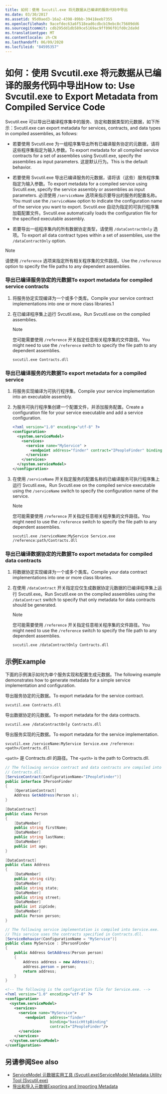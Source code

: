 ```yaml
---
title: 如何：使用 Svcutil.exe 将元数据从已编译的服务代码中导出
ms.date: 03/30/2017
ms.assetid: 95d0aed3-16a2-4398-89bb-39418eeb7355
ms.openlocfilehash: 9acefdec63a6f518ead6cdbcb19ebc8c75609dd6
ms.sourcegitcommit: cdb295dd1db589ce5169ac9ff096f01fd0c2da9d
ms.translationtype: MT
ms.contentlocale: zh-CN
ms.lasthandoff: 06/09/2020
ms.locfileid: "84595357"
---
```

# <a name="how-to-use-svcutilexe-to-export-metadata-from-compiled-service-code"></a><span data-ttu-id="14a18-102">如何：使用 Svcutil.exe 将元数据从已编译的服务代码中导出</span><span class="sxs-lookup"><span data-stu-id="14a18-102">How to: Use Svcutil.exe to Export Metadata from Compiled Service Code</span></span>
<span data-ttu-id="14a18-103">Svcutil.exe 可以导出已编译程序集中的服务、协定和数据类型的元数据，如下所示：</span><span class="sxs-lookup"><span data-stu-id="14a18-103">Svcutil.exe can export metadata for services, contracts, and data types in compiled assemblies, as follows:</span></span>  
  
- <span data-ttu-id="14a18-104">若要使用 Svcutil.exe 为一组程序集导出所有已编译服务协定的元数据，请将这些程序集指定为输入参数。</span><span class="sxs-lookup"><span data-stu-id="14a18-104">To export metadata for all compiled service contracts for a set of assemblies using Svcutil.exe, specify the assemblies as input parameters.</span></span> <span data-ttu-id="14a18-105">这是默认行为。</span><span class="sxs-lookup"><span data-stu-id="14a18-105">This is the default behavior.</span></span>  
  
- <span data-ttu-id="14a18-106">若要使用 Svcutil.exe 导出已编译服务的元数据，请将该（这些）服务程序集指定为输入参数。</span><span class="sxs-lookup"><span data-stu-id="14a18-106">To export metadata for a compiled service using Svcutil.exe, specify the service assembly or assemblies as input parameters.</span></span> <span data-ttu-id="14a18-107">必须使用 `/serviceName` 选项来指示要导出的服务的配置名称。</span><span class="sxs-lookup"><span data-stu-id="14a18-107">You must use the `/serviceName` option to indicate the configuration name of the service you want to export.</span></span> <span data-ttu-id="14a18-108">Svcutil.exe 自动为指定的可执行程序集加载配置文件。</span><span class="sxs-lookup"><span data-stu-id="14a18-108">Svcutil.exe automatically loads the configuration file for the specified executable assembly.</span></span>  
  
- <span data-ttu-id="14a18-109">若要导出一组程序集内的所有数据协定类型，请使用 `/dataContractOnly` 选项。</span><span class="sxs-lookup"><span data-stu-id="14a18-109">To export all data contract types within a set of assemblies, use the `/dataContractOnly` option.</span></span>  
  
> [!NOTE]
> <span data-ttu-id="14a18-110">请使用 `/reference` 选项来指定所有相关程序集的文件路径。</span><span class="sxs-lookup"><span data-stu-id="14a18-110">Use the `/reference` option to specify the file paths to any dependent assemblies.</span></span>  
  
### <a name="to-export-metadata-for-compiled-service-contracts"></a><span data-ttu-id="14a18-111">导出已编译服务协定的元数据</span><span class="sxs-lookup"><span data-stu-id="14a18-111">To export metadata for compiled service contracts</span></span>  
  
1. <span data-ttu-id="14a18-112">将服务协定实现编译为一个或多个类库。</span><span class="sxs-lookup"><span data-stu-id="14a18-112">Compile your service contract implementations into one or more class libraries.1</span></span>  
  
2. <span data-ttu-id="14a18-113">在已编译程序集上运行 Svcutil.exe。</span><span class="sxs-lookup"><span data-stu-id="14a18-113">Run Svcutil.exe on the compiled assemblies.</span></span>  
  
    > [!NOTE]
    > <span data-ttu-id="14a18-114">您可能需要使用 `/reference` 开关指定任意相关程序集的文件路径。</span><span class="sxs-lookup"><span data-stu-id="14a18-114">You might need to use the `/reference` switch to specify the file path to any dependent assemblies.</span></span>  
  
    ```console
    svcutil.exe Contracts.dll  
    ```  
  
### <a name="to-export-metadata-for-a-compiled-service"></a><span data-ttu-id="14a18-115">导出已编译服务的元数据</span><span class="sxs-lookup"><span data-stu-id="14a18-115">To export metadata for a compiled service</span></span>  
  
1. <span data-ttu-id="14a18-116">将服务实现编译为可执行程序集。</span><span class="sxs-lookup"><span data-stu-id="14a18-116">Compile your service implementation into an executable assembly.</span></span>  
  
2. <span data-ttu-id="14a18-117">为服务可执行程序集创建一个配置文件，并添加服务配置。</span><span class="sxs-lookup"><span data-stu-id="14a18-117">Create a configuration file for your service executable and add a service configuration.</span></span>  
  
    ```xml  
    <?xml version="1.0" encoding="utf-8" ?>  
    <configuration>  
      <system.serviceModel>  
        <services>  
          <service name="MyService" >  
            <endpoint address="finder" contract="IPeopleFinder" binding="wsHttpBinding" />  
          </service>  
        </services>  
      </system.serviceModel>  
    </configuration>  
    ```  
  
3. <span data-ttu-id="14a18-118">在使用 `/serviceName` 开关指定服务的配置名称的已编译服务可执行程序集上运行 Svcutil.exe。</span><span class="sxs-lookup"><span data-stu-id="14a18-118">Run Svcutil.exe on the compiled service executable using the `/serviceName` switch to specify the configuration name of the service.</span></span>  
  
    > [!NOTE]
    > <span data-ttu-id="14a18-119">您可能需要使用 `/reference` 开关指定任意相关程序集的文件路径。</span><span class="sxs-lookup"><span data-stu-id="14a18-119">You might need to use the `/reference` switch to specify the file path to any dependent assemblies.</span></span>  
  
    ```console  
    svcutil.exe /serviceName:MyService Service.exe /reference:path/Contracts.dll  
    ```  
  
### <a name="to-export-metadata-for-compiled-data-contracts"></a><span data-ttu-id="14a18-120">导出已编译数据协定的元数据</span><span class="sxs-lookup"><span data-stu-id="14a18-120">To export metadata for compiled data contracts</span></span>  
  
1. <span data-ttu-id="14a18-121">将数据协定实现编译为一个或多个类库。</span><span class="sxs-lookup"><span data-stu-id="14a18-121">Compile your data contract implementations into one or more class libraries.</span></span>  
  
2. <span data-ttu-id="14a18-122">在使用 `/dataContract` 开关指定应仅生成数据协定元数据的已编译程序集上运行 Svcutil.exe。</span><span class="sxs-lookup"><span data-stu-id="14a18-122">Run Svcutil.exe on the compiled assemblies using the `/dataContract` switch to specify that only metadata for data contracts should be generated.</span></span>  
  
    > [!NOTE]
    > <span data-ttu-id="14a18-123">您可能需要使用 `/reference` 开关指定任意相关程序集的文件路径。</span><span class="sxs-lookup"><span data-stu-id="14a18-123">You might need to use the `/reference` switch to specify the file path to any dependent assemblies.</span></span>  
  
    ```console  
    svcutil.exe /dataContractOnly Contracts.dll  
    ```  
  
## <a name="example"></a><span data-ttu-id="14a18-124">示例</span><span class="sxs-lookup"><span data-stu-id="14a18-124">Example</span></span>  
 <span data-ttu-id="14a18-125">下面的示例演示如何为单个服务实现和配置生成元数据。</span><span class="sxs-lookup"><span data-stu-id="14a18-125">The following example demonstrates how to generate metadata for a simple service implementation and configuration.</span></span>  
  
 <span data-ttu-id="14a18-126">导出服务协定的元数据。</span><span class="sxs-lookup"><span data-stu-id="14a18-126">To export metadata for the service contract.</span></span>  
  
```console  
svcutil.exe Contracts.dll  
```  
  
 <span data-ttu-id="14a18-127">导出数据协定的元数据。</span><span class="sxs-lookup"><span data-stu-id="14a18-127">To export metadata for the data contracts.</span></span>  
  
```console  
svcutil.exe /dataContractOnly Contracts.dll  
```  
  
 <span data-ttu-id="14a18-128">导出服务实现的元数据。</span><span class="sxs-lookup"><span data-stu-id="14a18-128">To export metadata for the service implementation.</span></span>  
  
```console  
svcutil.exe /serviceName:MyService Service.exe /reference:<path>/Contracts.dll  
```  
  
 <span data-ttu-id="14a18-129">`<path>` 是 Contracts.dll 的路径。</span><span class="sxs-lookup"><span data-stu-id="14a18-129">The `<path>` is the path to Contracts.dll.</span></span>  
  
```csharp
// The following service contract and data contracts are compiled into
// Contracts.dll.  
[ServiceContract(ConfigurationName="IPeopleFinder")]  
public interface IPersonFinder  
{  
    [OperationContract]  
    Address GetAddress(Person s);  
}  
  
[DataContract]  
public class Person  
{  
    [DataMember]  
    public string firstName;  
    [DataMember]  
    public string lastName;  
    [DataMember]  
    public int age;  
}  
  
[DataContract]  
public class Address  
{  
    [DataMember]  
    public string city;  
    [DataMember]  
    public string state;  
    [DataMember]  
    public string street;  
    [DataMember]  
    public int zipCode;  
    [DataMember]  
    public Person person;  
}  
```

```csharp
// The following service implementation is compiled into Service.exe.
// This service uses the contracts specified in Contracts.dll.  
[ServiceBehavior(ConfigurationName = "MyService")]  
public class MyService : IPersonFinder  
{  
    public Address GetAddress(Person person)  
    {  
        Address address = new Address();  
        address.person = person;  
        return address;  
    }  
}  
```

```xml  
<!-- The following is the configuration file for Service.exe. -->  
<?xml version="1.0" encoding="utf-8" ?>  
<configuration>  
  <system.serviceModel>  
    <services>  
      <service name="MyService">  
         <endpoint  address="finder"  
                    binding="basicHttpBinding"  
                    contract="IPeopleFinder"/>  
      </service>  
    </services>  
  </system.serviceModel>  
</configuration>  
```  
  
## <a name="see-also"></a><span data-ttu-id="14a18-130">另请参阅</span><span class="sxs-lookup"><span data-stu-id="14a18-130">See also</span></span>

- [<span data-ttu-id="14a18-131">ServiceModel 元数据实用工具 (Svcutil.exe)</span><span class="sxs-lookup"><span data-stu-id="14a18-131">ServiceModel Metadata Utility Tool (Svcutil.exe)</span></span>](../servicemodel-metadata-utility-tool-svcutil-exe.md)
- [<span data-ttu-id="14a18-132">导出和导入元数据</span><span class="sxs-lookup"><span data-stu-id="14a18-132">Exporting and Importing Metadata</span></span>](exporting-and-importing-metadata.md)
